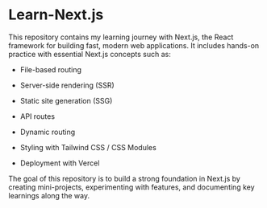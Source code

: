 # Learn-Next.js
This repository contains my learning journey with Next.js, the React framework for building fast, modern web applications.
It includes hands-on practice with essential Next.js concepts such as:

* File-based routing

* Server-side rendering (SSR)

* Static site generation (SSG)

* API routes

* Dynamic routing

* Styling with Tailwind CSS / CSS Modules

* Deployment with Vercel

The goal of this repository is to build a strong foundation in Next.js by creating mini-projects, experimenting with features, and documenting key learnings along the way.
